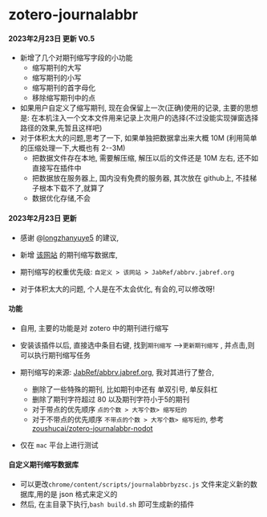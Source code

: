 # zotero-journalabbr

#### 2023年2月23日 更新 V0.5

- 新增了几个对期刊缩写字段的小功能
  - 缩写期刊的大写
  - 缩写期刊的小写
  - 缩写期刊的首字母化
  - 移除缩写期刊中的点
- 如果用户自定义了缩写期刊, 现在会保留上一次(正确)使用的记录, 主要的思想是: 在本机注入一个文本文件用来记录上次用户的选择(不过没能实现弹窗选择路径的效果,先暂且这样吧)
- 对于体积太大的问题,思考了一下, 如果单独把数据拿出来大概 10M (利用简单的压缩处理一下,大概也有 2--3M)
  - 把数据文件存在本地, 需要解压缩, 解压以后的文件还是 10M 左右, 还不如直接写在插件中
  - 把数据放在服务器上, 国内没有免费的服务器, 其次放在 github上, 不挂梯子根本下载不了,就算了
  - 数据优化存储,不会

#### 2023年2月23日 更新

- 感谢 @[longzhanyuye5](https://github.com/longzhanyuye5) 的建议, 
- 新增 [该网站](https://woodward.library.ubc.ca/woodward/research-help/journal-abbreviations/)  的期刊缩写数据库,  
- 期刊缩写的权重优先级:  `自定义 > 该网站 > JabRef/abbrv.jabref.org`

- 对于体积太大的问题, 个人是在不太会优化, 有会的,可以修改呀!

#### 功能

- 自用, 主要的功能是对 zotero 中的期刊进行缩写
- 安装该插件以后, 直接选中条目右键, 找到`期刊缩写` -->`更新期刊缩写`  , 并点击,则可以执行期刊缩写任务
- 期刊缩写的来源: [JabRef/abbrv.jabref.org](https://github.com/JabRef/abbrv.jabref.org), 我对其进行了整合,
  - 删除了一些特殊的期刊, 比如期刊中还有 单双引号,  单反斜杠
  - 删除了期刊字符超过 80 以及期刊字符小于5的期刊
  - 对于带点的优先顺序 `点的个数 > 大写个数> 缩写短的`
  - 对于不带点的优先顺序 `不带点的个数 > 大写个数> 缩写短的`,  参考[zoushucai/zotero-journalabbr-nodot](https://github.com/zoushucai/zotero-journalabbr-nodot)

- 仅在 `mac` 平台上进行测试


#### 自定义期刊缩写数据库

- 可以更改`chrome/content/scripts/journalabbrbyzsc.js` 文件来定义新的数据库,用的是 json 格式来定义的
- 然后, 在主目录下执行,`bash build.sh` 即可生成新的插件

